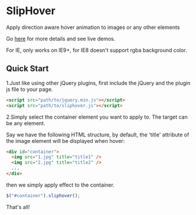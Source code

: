 SlipHover
=========

Apply direction aware hover animation to images or any other elements

Go [here](http://wayou.github.io/SlipHover/) for more details and see live demos.

For IE, only works on IE9+, for IE8 doesn't support rgba background color.

Quick Start
---

1.Just like using other jQuery plugins, first include the jQuery and the plugin js file to your page.

```html
<script src="path/to/jquery.min.js"></script>
<script src="path/to/sliphover.js"></script>
```

2.Simply select the container element you want to apply to. The target can be any element.

Say we have the following HTML structure, by default, the 'title' attribute of the image element will be displayed when hover:

```html
<div id="container">
  <img src="1.jpg" title="title1" />
  <img src="2.jpg" title="title2" />
  ...
</div>
```

then we simply apply effect to the container.

```javascript
$("#container").sliphover();
```

That's all! 


